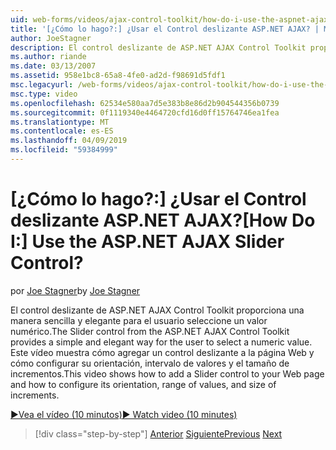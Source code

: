 ```yaml
---
uid: web-forms/videos/ajax-control-toolkit/how-do-i-use-the-aspnet-ajax-slider-control
title: '[¿Cómo lo hago?:] ¿Usar el Control deslizante ASP.NET AJAX? | Microsoft Docs'
author: JoeStagner
description: El control deslizante de ASP.NET AJAX Control Toolkit proporciona una manera sencilla y elegante para el usuario seleccione un valor numérico. Este vídeo muestra cómo ad...
ms.author: riande
ms.date: 03/13/2007
ms.assetid: 958e1bc8-65a8-4fe0-ad2d-f98691d5fdf1
msc.legacyurl: /web-forms/videos/ajax-control-toolkit/how-do-i-use-the-aspnet-ajax-slider-control
msc.type: video
ms.openlocfilehash: 62534e580aa7d5e383b8e86d2b904544356b0739
ms.sourcegitcommit: 0f1119340e4464720cfd16d0ff15764746ea1fea
ms.translationtype: MT
ms.contentlocale: es-ES
ms.lasthandoff: 04/09/2019
ms.locfileid: "59384999"
---
```

# <a name="how-do-i-use-the-aspnet-ajax-slider-control"></a><span data-ttu-id="a90da-105">[¿Cómo lo hago?:] ¿Usar el Control deslizante ASP.NET AJAX?</span><span class="sxs-lookup"><span data-stu-id="a90da-105">[How Do I:] Use the ASP.NET AJAX Slider Control?</span></span>

<span data-ttu-id="a90da-106">por [Joe Stagner](https://github.com/JoeStagner)</span><span class="sxs-lookup"><span data-stu-id="a90da-106">by [Joe Stagner](https://github.com/JoeStagner)</span></span>

<span data-ttu-id="a90da-107">El control deslizante de ASP.NET AJAX Control Toolkit proporciona una manera sencilla y elegante para el usuario seleccione un valor numérico.</span><span class="sxs-lookup"><span data-stu-id="a90da-107">The Slider control from the ASP.NET AJAX Control Toolkit provides a simple and elegant way for the user to select a numeric value.</span></span> <span data-ttu-id="a90da-108">Este vídeo muestra cómo agregar un control deslizante a la página Web y cómo configurar su orientación, intervalo de valores y el tamaño de incrementos.</span><span class="sxs-lookup"><span data-stu-id="a90da-108">This video shows how to add a Slider control to your Web page and how to configure its orientation, range of values, and size of increments.</span></span>

[<span data-ttu-id="a90da-109">&#9654;Vea el vídeo (10 minutos)</span><span class="sxs-lookup"><span data-stu-id="a90da-109">&#9654; Watch video (10 minutes)</span></span>](https://channel9.msdn.com/Blogs/ASP-NET-Site-Videos/how-do-i-use-the-aspnet-ajax-slider-control)

> [!div class="step-by-step"]
> <span data-ttu-id="a90da-110">[Anterior](how-do-i-use-the-aspnet-ajax-confirmbutton-extender.md)
> [Siguiente](how-do-i-use-the-aspnet-ajax-autocomplete-control.md)</span><span class="sxs-lookup"><span data-stu-id="a90da-110">[Previous](how-do-i-use-the-aspnet-ajax-confirmbutton-extender.md)
[Next](how-do-i-use-the-aspnet-ajax-autocomplete-control.md)</span></span>
